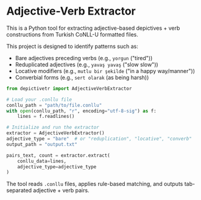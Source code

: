 # Adjective-Verb Extractor

This is a Python tool for extracting adjective-based depictives + verb constructions from Turkish CoNLL-U formatted files.

This project is designed to identify patterns such as:
- Bare adjectives preceding verbs (e.g., `yorgun` ("tired"))
- Reduplicated adjectives (e.g., `yavaş yavaş` ("slow slow"))
- Locative modifiers (e.g., `mutlu bir şekilde` ("in a happy way/manner"))
- Converbial forms (e.g., `sert olarak` (as being harsh))

```python
from depictivetr import AdjectiveVerbExtractor

# Load your .conllu file
conllu_path = "path/to/file.conllu"
with open(conllu_path, "r", encoding="utf-8-sig") as f:
    lines = f.readlines()

# Initialize and run the extractor
extractor = AdjectiveVerbExtractor()
adjective_type = "bare"  # or "reduplication", "locative", "converb"
output_path = "output.txt"

pairs_text, count = extractor.extract(
    conllu_data=lines,
    adjective_type=adjective_type
)
```
The tool reads `.conllu` files, applies rule-based matching, and outputs tab-separated adjective + verb pairs.
